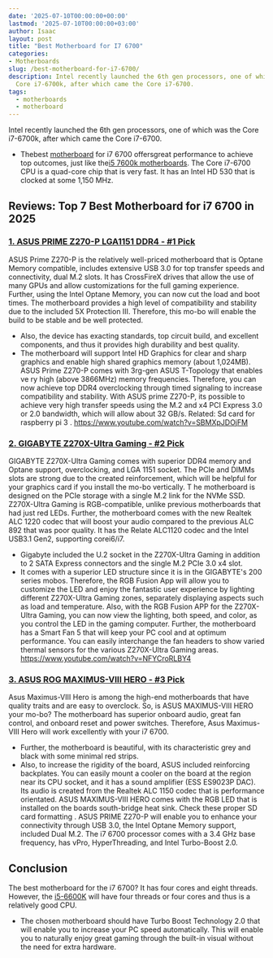 ```yaml
---
date: '2025-07-10T00:00:00+00:00'
lastmod: '2025-07-10T00:00:00+03:00'
author: Isaac
layout: post
title: "Best Motherboard for I7 6700"
categories:
- Motherboards
slug: /best-motherboard-for-i7-6700/
description: Intel recently launched the 6th gen processors, one of which was the
  Core i7-6700k, after which came the Core i7-6700.
tags: 
  - motherboards
  - motherboard
---
```

Intel recently launched the 6th gen processors, one of which was the Core i7-6700k, after which came the Core i7-6700.
- Thebest [motherboard](/posts/best-motherboard-for-gaming/) for i7 6700 offersgreat performance to achieve top outcomes, just like the[i5 7600k motherboards](https://pestpolicy.com/best-motherboard-for-i5-7600k/).
The Core i7-6700 CPU is a quad-core chip that is very fast. It has an Intel HD 530 that is clocked at some 1,150 MHz.
## Reviews: Top 7 Best Motherboard for i7 6700 in 2025
### [1. ASUS PRIME Z270-P LGA1151 DDR4 - #1 Pick](https://www.amazon.com/dp/B01NAGY3C8/?tag=p-policy-20)
ASUS Prime Z270-P is the relatively well-priced motherboard that is Optane Memory compatible, includes extensive USB 3.0 for top transfer speeds and connectivity, dual M.2 slots.
It has CrossFireX drives that allow the use of many GPUs and allow customizations for the full gaming experience.
Further, using the Intel Optane Memory, you can now cut the load and boot times.
The motherboard provides a high level of compatibility and stability due to the included 5X Protection III. Therefore, this mo-bo will enable the build to be stable and be well protected.
- Also, the device has exacting standards, top circuit build, and excellent components, and thus it provides high durability and best quality.
- The motherboard will support Intel HD Graphics for clear and sharp graphics and enable high shared graphics memory (about 1,024MB).
ASUS Prime Z270-P comes with 3rg-gen ASUS T-Topology that enables
ve
ry high (above 3866MHz) memory frequencies.
Therefore, you can now achieve top DDR4 overclocking through timed signaling to increase compatibility and stability.
With ASUS prime Z270-P, its possible to achieve very high transfer speeds using the M.2 and x4 PCI Express 3.0 or 2.0 bandwidth, which will allow about 32 GB/s. Related:
Sd card for raspberry pi 3
.
https://www.youtube.com/watch?v=SBMXpJDOjFM
### [2. GIGABYTE Z270X-Ultra Gaming - #2 Pick](https://www.amazon.com/dp/B01N66ZESI/?tag=p-policy-20)
GIGABYTE Z270X-Ultra Gaming comes with superior DDR4 memory and Optane support, overclocking, and LGA 1151 socket.
The PCIe and DIMMs slots are strong due to the created reinforcement, which will be helpful for your graphics card if you install the mo-bo vertically.
T
he motherboard is designed on the PCIe storage with a single M.2 link for the NVMe SSD. Z270X-Ultra Gaming is RGB-compatible, unlike previous motherboards that had just red LEDs.
Further, the motherboard comes with the new Realtek ALC 1220 codec that will boost your audio compared to the previous ALC 892 that was poor quality. It has the Relate ALC1120 codec and the
Intel USB3.1 Gen2, supporting corei6/i7.
- Gigabyte included the U.2 socket in the Z270X-Ultra Gaming in addition to 2 SATA Express connectors and the single M.2 PCIe 3.0 x4 slot.
- It comes with a superior LED structure since it is in the GIGABYTE's 200 series mobos.
Therefore, the RGB Fusion App will allow you to customize the LED and enjoy the fantastic user experience by lighting different Z270X-Ultra Gaming zones, separately displaying aspects such as load and temperature.
Also, with the RGB Fusion APP for the Z270X-Ultra Gaming, you can now view the lighting, both speed, and color, as you control the LED in the gaming computer.
Further, the motherboard has a Smart Fan 5 that will keep your PC cool and at optimum performance. You can easily interchange the fan headers to show varied thermal sensors for the various Z270X-Ultra Gaming areas.
https://www.youtube.com/watch?v=NFYCroRLBY4
### [3. ASUS ROG MAXIMUS-VIII HERO - #3 Pick](https://www.amazon.com/dp/B0126R4F8W/?tag=p-policy-20)
Asus Maximus-VIII Hero is among the high-end motherboards that have quality traits and are easy to overclock. So, is ASUS MAXIMUS-VIII HERO your mo-bo?
The motherboard has superior onboard audio, great fan control, and onboard reset and power switches. Therefore, Asus Maximus-VIII Hero will work excellently with your i7 6700.
- Further, the motherboard is beautiful, with its characteristic grey and black with some minimal red strips.
- Also, to increase the rigidity of the board, ASUS included reinforcing backplates.
You can easily mount a cooler on the board at the region near its CPU socket, and it has a sound amplifier (ESS ES9023P DAC).
Its audio is created from the Realtek ALC 1150 codec that is performance orientated.
ASUS MAXIMUS-VIII HERO comes with the RGB LED that is installed on the boards south-bridge heat sink. Check these
proper SD card formatting
.
ASUS PRIME Z270-P will enable you to enhance your connectivity through USB 3.0, the Intel Optane Memory support, included Dual M.2.
The i7 6700 processor comes with a 3.4 GHz base frequency, has vPro, HyperThreading, and Intel Turbo-Boost 2.0.
## Conclusion
The best motherboard for the i7 6700? It has four cores and eight threads. However, the
[i5-6600K](https://pestpolicy.com/best-motherboard-for-i5-6600k/)
will have four threads or four cores and thus is a relatively good CPU.
- The chosen motherboard should have Turbo Boost Technology 2.0 that will enable you to increase your PC speed automatically.
This will enable you to naturally enjoy great gaming through the built-in visual without the need for extra hardware.
